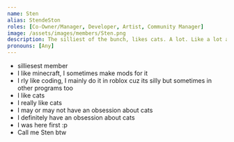 ```yaml
---
name: Sten
alias: StendeSton
roles: [Co-Owner/Manager, Developer, Artist, Community Manager]
image: /assets/images/members/Sten.png
description: The silliest of the bunch, likes cats. A lot. Like a lot a lot.
pronouns: [Any]
---
```


- silliesest member
- I like minecraft, I sometimes make mods for it
- I rly like coding, I mainly do it in roblox cuz its silly but sometimes in other programs too
- I like cats
- I really like cats
- I may or may not have an obsession about cats
- I definitely have an obsession about cats
- I was here first :p
- Call me Sten btw